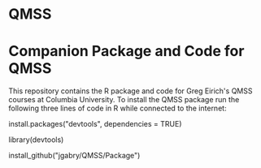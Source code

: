 QMSS
====


Companion Package and Code for QMSS
=======
This repository contains the R package and code for Greg Eirich's QMSS courses at Columbia University. To install the QMSS package run the following three lines of code in R while connected to the internet:



install.packages("devtools", dependencies = TRUE)

library(devtools)

install_github("jgabry/QMSS/Package")

